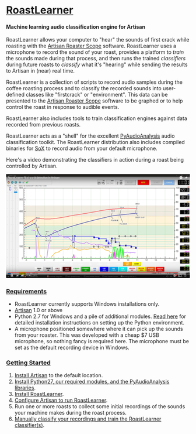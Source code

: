 # [RoastLearner](#RoastLearner)
#### Machine learning audio classification engine for Artisan

RoastLearner allows your computer to "hear" the sounds of first crack while roasting with the [Artisan Roaster Scope](https://github.com/artisan-roaster-scope/artisan) software.  RoastLearner uses a microphone to record the sound of your roast, provides a platform to *train* the sounds made during that process, and then runs the trained *classifiers* during future roasts to *classify* what it's "hearing" while sending the results to Artisan in (near) real time.

RoastLearner is a collection of scripts to record audio samples during the coffee roasting process and to classify the recorded sounds into user-defined classes like "firstcrack" or "environment".  This data can be presented to the [Artisan Roaster Scope](https://github.com/artisan-roaster-scope/artisan) software to be graphed or to help control the roast in response to audible events.

RoastLearner also includes tools to train classification engines against data recorded from previous roasts.

RoastLearner acts as a "shell" for the excellent [PyAudioAnalysis](https://github.com/tyiannak/pyAudioAnalysis) audio classification toolkit.  The RoastLearner distribution also includes compiled binaries for [SoX](http://sox.sourceforge.net/) to record audio from your default microphone.

Here's a video demonstrating the classifiers in action during a roast being controlled by Artisan.

[![RoastLearner video](documentation/images/Artisan_YouTube_Screenshot.png?raw=true)](https://www.youtube.com/watch?v=CqgeNr_wXbY&t=560 "RoastLearner video")

### [Requirements](#Requirements)
* RoastLearner currently supports Windows installations only.
* [Artisan](https://github.com/artisan-roaster-scope/artisan) 1.0 or above
* Python 2.7 for Windows and a pile of additional modules.  [Read here](documentation/Deploy_Python27.md) for detailed installation instructions on setting up the Python environment.
* A microphone positioned somewhere where it can pick up the sounds from your roaster.  This was developed with a cheap $7 USB microphone, so nothing fancy is required here.  The microphone must be set as the default recording device in Windows.

### [Getting Started](#Getting-Started)
1. [Install Artisan](https://github.com/artisan-roaster-scope/artisan/blob/master/wiki/Installation.md) to the default location.
2. [Install Python27, our required modules, and the PyAudioAnalysis libraries](documentation/Deploy_Python27.md#Python-Deployment-for-RoastLearner).
3. [Install RoastLearner](documentation/Install_RoastLearner.md#RoastLearner-Installation).
4. [Configure Artisan to run RoastLearner](documentation/Install_RoastLearner.md#Artisan-device-configuration).
5. Run one or more roasts to collect some initial recordings of the sounds your machine makes during the roast process.
6. [Manually classify your recordings and train the RoastLearner classifier(s)](documentation/Train_RoastLearner.md#Training-RoastLearner).
